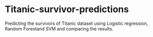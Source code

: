 # Titanic-survivor-predictions
Predicting the survivors of Titanic dataset using Logistic regression, Random Forestand SVM and comparing the results.
